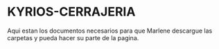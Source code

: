 # KYRIOS-CERRAJERIA
Aqui estan los documentos necesarios para que Marlene descargue las carpetas y pueda hacer su parte de la pagina.
